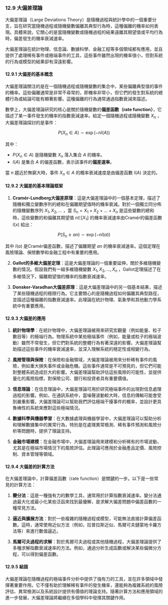 ### 12.9 大偏差理論

大偏差理論（Large Deviations Theory）是隨機過程與統計學中的一個重要分支，旨在研究當隨機過程或隨機變數偏離其典型行為時，這種偏離的機率如何表現。具體來說，它關心的是當隨機變數或隨機過程的結果遠離其期望值或平均行為時，偏差發生的機率衰減速率。

大偏差理論在統計物理、信息論、數據科學、金融工程等多個領域都有應用，並且提供了處理稀有事件或極端事件的工具，這些事件雖然出現的機率很小，但對系統的行為或模型的結果卻有深遠影響。

#### 12.9.1 大偏差的基本概念

大偏差理論關注的是在一個隨機過程或隨機變數的集合中，某些偏離典型值的事件的機率。這些偏離通常是非常不尋常的，即機率非常小，但它們的發生對系統的總體行為或結論可能有顯著影響。這種偏離的行為通常通過指數衰減來描述。

數學上，大偏差理論研究的核心是關於隨機變數的**偏差函數（rate function）**，它描述了某一事件發生的機率的指數衰減速率。給定一個隨機過程或隨機變數  $`X_n`$ ，大偏差理論探討的是事件：


```math
P(X_n \in A) \sim \exp(-n I(A))
```


其中：
-  $`P(X_n \in A)`$  是隨機變數  $`X_n`$  落入集合  $`A`$  的機率。
-  $`I(A)`$  是集合  $`A`$  的偏差函數，表示該事件的**偏差速率**。

當  $`n`$  趨近於無窮大時，事件  $`X_n \in A`$  的概率衰減速度是由偏差函數  $`I(A)`$  決定的。

#### 12.9.2 大偏差的基本理論框架

1. **Cramér-Lundberg大偏差原理**：這是大偏差理論中的一個基本定理，描述了隨機和獨立變數序列的總和在偏離期望值時的機率衰減。對於一個獨立同分佈的隨機變數序列  $`X_1, X_2, \dots`$ ，當  $`S_n = X_1 + X_2 + \dots + X_n`$  是這些變數的總和時，這些變數的和偏離其期望值  $`n\mathbb{E}[X_1]`$  的機率衰減速率由Cramér的偏差函數  $`I(x)`$  給出：


```math
P(S_n \geq a n) \sim \exp(-n I(a))
```


其中  $`I(a)`$  是Cramér偏差函數，描述了偏離期望  $`a n`$  的機率衰減速率。這個定理在風險理論、保險數學和金融工程中有重要的應用。

2. **Gallot的多維大偏差定理**：這是大偏差理論的一個重要延伸，關於多維隨機變數的情況。假設我們有一組多維隨機變數  $`X_1, X_2, \dots, X_n`$ ，Gallot定理描述了在多維情況下，偏離期望值的機率的指數衰減速率。

3. **Donsker-Varadhan大偏差原理**：這是大偏差理論中的另一個基本結果，描述了某些隨機過程的極限行為。它主要關心的是隨機過程如何偏離其典型路徑，並描述這種偏離的指數衰減速率。此理論在統計物理、氣象學和其他動力學系統中有重要應用。

#### 12.9.3 大偏差的應用

1. **統計物理學**：在統計物理中，大偏差理論被用來研究宏觀量（例如能量、粒子數目等）的極端行為。物理系統中某些極端事件（例如，能量或粒子的極端波動）雖然不常發生，但它們對系統的整體行為有著深遠的影響。大偏差理論幫助描述這些事件的機率衰減速率，並深入理解系統的穩定性或相變行為。

2. **風險管理與保險**：在保險和金融領域，大偏差理論被用來分析稀有事件的風險，例如重大損失事件或金融危機。這些事件通常是不可預見的，但它們可能對整體系統造成巨大的影響。大偏差理論幫助評估這些風險的可能性，並提供量化的風險指標，對保險公司、銀行和投資者具有重要價值。

3. **信息理論**：在信息理論中，大偏差理論可用於研究極端事件的出現對信息處理過程的影響。例如，在通訊系統中，當噪聲波動較大時，信息的傳輸可能會受到嚴重影響。大偏差理論可以幫助我們評估極端干擾事件的概率，並設計更具魯棒性的系統來應對這些極端情況。

4. **數據科學與機器學習**：在大數據處理與機器學習中，大偏差理論可以幫助分析和理解數據集中的異常行為，特別是在處理異常檢測、稀有事件預測和風險分析等問題時，提供了理論支持。

5. **金融市場建模**：在金融市場中，大偏差理論用來建模和分析稀有的市場波動，尤其是在極端市場情況下的風險評估。此理論可應用於金融產品定價、風險控制、資本管理等領域。

#### 12.9.4 大偏差的計算方法

在大偏差理論中，計算偏差函數（rate function）是關鍵的一步。以下是一些常見的計算方法：

1. **變分法**：這是一種強有力的數學工具，通常用於計算指數衰減速率。變分法通過最大化或最小化某些泛函來找到最優解，是求解大偏差問題中偏差函數的一種常見方法。

2. **逼近與擴展方法**：對於一些複雜的隨機過程或模型，可能無法直接計算偏差函數。這時，通常使用近似方法（例如，拉普拉斯近似、馬爾可夫鏈蒙地卡羅方法等）來進行數值逼近。

3. **馬爾可夫過程的求解**：對於馬爾可夫過程或其他隨機過程，大偏差理論提供了多種求解指數衰減速率的方法。例如，通過分析生成函數或解決某些偏微分方程，可以得到偏差函數。

#### 12.9.5 結語

大偏差理論在隨機過程的極端事件分析中提供了強有力的工具，並在許多領域中發揮著重要作用。它不僅有助於理解稀有事件的發生機率，還能夠為複雜系統的風險評估、異常檢測以及系統設計提供有價值的理論支持。隨著計算方法和應用領域的進一步發展，大偏差理論將繼續在多個學科中發揮其關鍵作用。